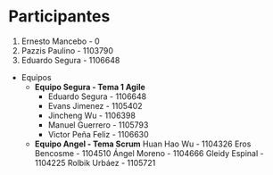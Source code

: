 # Participantes

1. Ernesto Mancebo - 0
2. Pazzis Paulino - 1103790
3. Eduardo Segura - 1106648

- Equipos
  - **Equipo Segura - Tema 1 Agile**
    - Eduardo Segura - 1106648
    - Evans Jimenez - 1105402
    - Jincheng Wu - 1106398
    - Manuel Guerrero - 1105793
    - Victor Peña Feliz - 1106630
  - **Equipo Angel - Tema Scrum**
    Huan Hao Wu - 1104326
    Eros Bencosme - 1104510
    Ángel Moreno - 1104666
    Gleidy Espinal - 1104225
    Rolbik Urbáez - 1105721
